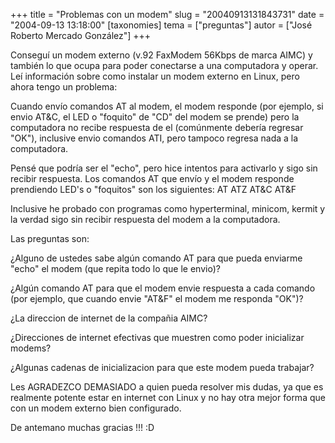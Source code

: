 +++
title = "Problemas con un modem"
slug = "20040913131843731"
date = "2004-09-13 13:18:00"
[taxonomies]
tema = ["preguntas"]
autor = ["José Roberto Mercado González"]
+++

Conseguí un modem externo (v.92 FaxModem 56Kbps de marca AIMC) y también
lo que ocupa para poder conectarse a una computadora y operar. Leí
información sobre como instalar un modem externo en Linux, pero ahora
tengo un problema:

<!-- more -->
Cuando envío comandos AT al modem, el modem responde (por ejemplo, si
envio AT&C, el LED o &quot;foquito&quot; de &quot;CD&quot; del modem se
prende) pero la computadora no recibe respuesta de el (comúnmente
debería regresar &quot;OK&quot;), inclusive envio comandos ATI, pero
tampoco regresa nada a la computadora.

Pensé que podría ser el &quot;echo&quot;, pero hice intentos para
activarlo y sigo sin recibir respuesta. Los comandos AT que envío y el
modem responde prendiendo LED's o &quot;foquitos&quot; son los
siguientes: AT ATZ AT&C AT&F

Inclusive he probado con programas como hyperterminal, minicom, kermit y
la verdad sigo sin recibir respuesta del modem a la computadora.

Las preguntas son:

¿Alguno de ustedes sabe algún comando AT para que pueda enviarme
&quot;echo&quot; el modem (que repita todo lo que le envio)?

¿Algún comando AT para que el modem envie respuesta a cada comando (por
ejemplo, que cuando envie &quot;AT&F&quot; el modem me responda
&quot;OK&quot;)?

¿La direccion de internet de la compañia AIMC?

¿Direcciones de internet efectivas que muestren como poder inicializar
modems?

¿Algunas cadenas de inicializacion para que este modem pueda trabajar?

Les AGRADEZCO DEMASIADO a quien pueda resolver mis dudas, ya que es
realmente potente estar en internet con Linux y no hay otra mejor forma
que con un modem externo bien configurado.

De antemano muchas gracias !!! :D

